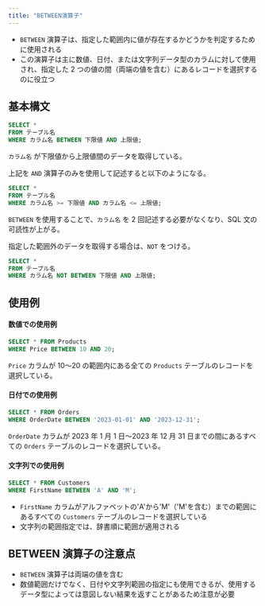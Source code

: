```yaml
---
title: "BETWEEN演算子"
---
```


- `BETWEEN` 演算子は、指定した範囲内に値が存在するかどうかを判定するために使用される
- この演算子は主に数値、日付、または文字列データ型のカラムに対して使用され、指定した 2 つの値の間（両端の値を含む）にあるレコードを選択するのに役立つ

## 基本構文

```sql
SELECT *
FROM テーブル名
WHERE カラム名 BETWEEN 下限値 AND 上限値;
```

`カラム名` が下限値から上限値間のデータを取得している。

上記を `AND` 演算子のみを使用して記述すると以下のようになる。

```sql
SELECT *
FROM テーブル名
WHERE カラム名 >= 下限値 AND カラム名 <= 上限値;
```

`BETWEEN` を使用することで、`カラム名` を 2 回記述する必要がなくなり、SQL 文の可読性が上がる。

指定した範囲外のデータを取得する場合は、`NOT` をつける。

```sql
SELECT *
FROM テーブル名
WHERE カラム名 NOT BETWEEN 下限値 AND 上限値;
```

## 使用例

#### 数値での使用例

```sql
SELECT * FROM Products
WHERE Price BETWEEN 10 AND 20;
```

`Price` カラムが 10〜20 の範囲内にある全ての `Products` テーブルのレコードを選択している。

#### 日付での使用例

```sql
SELECT * FROM Orders
WHERE OrderDate BETWEEN '2023-01-01' AND '2023-12-31';
```

`OrderDate` カラムが 2023 年 1 月 1 日〜2023 年 12 月 31 日までの間にあるすべての `Orders` テーブルのレコードを選択している。

#### 文字列での使用例

```sql
SELECT * FROM Customers
WHERE FirstName BETWEEN 'A' AND 'M';
```

- `FirstName` カラムがアルファベットの'A'から'M'（'M'を含む）までの範囲にあるすべての `Customers` テーブルのレコードを選択している
- 文字列の範囲指定では、辞書順に範囲が適用される

## BETWEEN 演算子の注意点

- `BETWEEN` 演算子は両端の値を含む
- 数値範囲だけでなく、日付や文字列範囲の指定にも使用できるが、使用するデータ型によっては意図しない結果を返すことがあるため注意が必要
